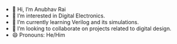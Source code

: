 - 👋 Hi, I’m Anubhav Rai
- 👀 I’m interested in Digital Electronics.
- 🌱 I’m currently learning Verilog and its simulations.
- 💞️ I’m looking to collaborate on projects related to digital design.
- 😄 Pronouns: He/Him

<!---
anubhavckt2301/anubhavckt2301 is a ✨ special ✨ repository because its `README.md` (this file) appears on your GitHub profile.
You can click the Preview link to take a look at your changes.
--->
